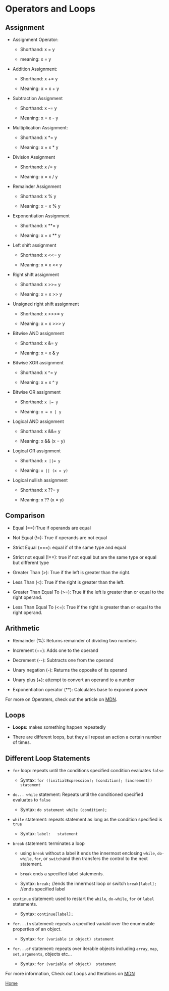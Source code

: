 # Operators and Loops

## Assignment

* Assignment Operator:

  * Shorthand: x = y

  * meaning: x = y

* Addition Assignment:

  * Shorthand: x += y

  * Meaning: x = x + y

* Subtraction Assignment

  * Shorthand: x -= y

  * Meaning: x = x - y

* Multiplication Assignment:

  * Shorthand: x *= y

  * Meaning: x = x * y

* Division Assignment

  * Shorthand: x /= y

  * Meaning: x = x / y

* Remainder Assignment
  
  * Shorthand: x % y

  * Meaning: x = x % y

* Exponentiation Assignment

  * Shorthand: x **= y

  * Meaning: x = x ** y

* Left shift assignment

  * Shorthand: x <<= y

  * Meaning: x = x << y

* Right shift assignment
  
  * Shorthand: x >>= y
  
  * Meaning: x = x >> y

* Unsigned right shift assignment
  
  * Shorthand: x >>>= y
  
  * Meaning: x = x >>> y

* Bitwise AND assignment
  
  * Shorthand: x &= y
  
  * Meaning: x = x & y

* Bitwise XOR assignment

  * Shorthand: x ^= y
  
  * Meaning: x = x ^ y

* Bitwise OR assignment

  * Shorthand: ```x |= y```
  
  * Meaning: ```x = x | y```

* Logical AND assignment

  * Shorthand: x &&= y
  
  * Meaning: x && (x = y)

* Logical OR assignment

  * Shorthand: ```x ||= y```
  
  * Meaning: ```x || (x = y)```

* Logical nullish assignment

  * Shorthand: x ??= y
  
  * Meaning: x ?? (x = y)

## Comparison

* Equal (==):True if operands are equal

* Not Equal (!=): True if operands are not equal

* Strict Equal (===): equal if of the same type and equal

* Strict not equal (!==): true if not equal but are the same type or equal but different type

* Greater Than (>): True if the left is greater than the right.

* Less Than (<): True if the right is greater than the left.

* Greater Than Equal To (>=): True if the left is greater than or equal to the right operand.

* Less Than Equal To (<=): True if the right is greater than or equal to the right operand.

## Arithmetic

* Remainder (%): Returns remainder of dividing two numbers 

* Increment (++): Adds one to the operand

* Decrement (--): Subtracts one from the operand

* Unary negation (-): Returns the opposite of its operand

* Unary plus (+): attempt to convert an operand to a number

* Exponentiation operator (**): Calculates base to exponent power

For more on Operaters, check out the article on [MDN](https://developer.mozilla.org/en-US/docs/Web/JavaScript/Guide/Expressions_and_Operators).

## Loops

* **Loops:** makes something happen repeatedly

* There are different loops, but they all repeat an action a certain number of times.

## Different Loop Statements

* ```for``` loop: repeats until the conditions specified condition evaluates ```false```

  * Syntax: ```for ([initialExpression]; [condition]; [increment]) statement```

* ```do... while``` statement: Repeats until the conditioned specified evaluates to ```false```
  
  * Syntax: ```do statement while (condition);```

* ```while``` statement: repeats statement as long as the condition specified is ```true```

  * Syntax: ```label:   statement```

* ```break``` statement: terminates a loop

  * using ```break``` without a label it ends the innermost enclosing ```while```, ```do-while```, ```for```, or ```switch```and then transfers the control to the next statement. 

  * ```break``` ends a specified label statements.

  * Syntax: ```break;``` //ends the innermost loop or switch
  ```break[label];``` //ends specified label

* ```continue``` statement: used to restart the ```while```, ```do-while```, ```for``` or ```label``` statements. 
  * Syntax: ```continue[label];```

* ```for...in``` statement: repeats a specified variabl over the enumerable properties of an object.

  * Syntax: ```for (variable in object) statement```

* ```for...of``` statement: repeats over iterable objects including ```array```, ```map```, ```set```, ```arguments```, objects etc...
  * Syntax: ```for (variable of object)  statement```

For more information, Check out Loops and Iterations on [MDN](https://developer.mozilla.org/en-US/docs/Web/JavaScript/Guide/Loops_and_iteration)

[Home](https://cquinn21.github.io/.github.io-reading-notes/index)